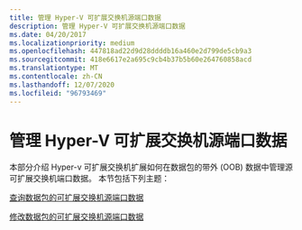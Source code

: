 ```yaml
---
title: 管理 Hyper-V 可扩展交换机源端口数据
description: 管理 Hyper-V 可扩展交换机源端口数据
ms.date: 04/20/2017
ms.localizationpriority: medium
ms.openlocfilehash: 447818ad22d9d28ddddb16a460e2d799de5cb9a3
ms.sourcegitcommit: 418e6617e2a695c9cb4b37b5b60e264760858acd
ms.translationtype: MT
ms.contentlocale: zh-CN
ms.lasthandoff: 12/07/2020
ms.locfileid: "96793469"
---
```

# <a name="managing-hyper-v-extensible-switch-source-port-data"></a>管理 Hyper-V 可扩展交换机源端口数据


本部分介绍 Hyper-v 可扩展交换机扩展如何在数据包的带外 (OOB) 数据中管理源可扩展交换机端口数据。 本节包括下列主题：

[查询数据包的可扩展交换机源端口数据](querying-a-packet-s-extensible-switch-source-port-data.md)

[修改数据包的可扩展交换机源端口数据](modifying-a-packet-s-extensible-switch-source-port-data.md)

 

 





